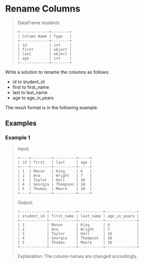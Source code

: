 # Rename Columns

> DataFrame students
> ```
> +-------------+--------+
> | Column Name | Type   |
> +-------------+--------+
> | id          | int    |
> | first       | object |
> | last        | object |
> | age         | int    |
> +-------------+--------+
> ```

Write a solution to rename the columns as follows:

- id to student_id
- first to first_name
- last to last_name
- age to age_in_years

The result format is in the following example.

 
## Examples
### Example 1
> Input:
> ```
> +----+---------+----------+-----+
> | id | first   | last     | age |
> +----+---------+----------+-----+
> | 1  | Mason   | King     | 6   |
> | 2  | Ava     | Wright   | 7   |
> | 3  | Taylor  | Hall     | 16  |
> | 4  | Georgia | Thompson | 18  |
> | 5  | Thomas  | Moore    | 10  |
> +----+---------+----------+-----+
> ```
> Output:
> ```
> +------------+------------+-----------+--------------+
> | student_id | first_name | last_name | age_in_years |
> +------------+------------+-----------+--------------+
> | 1          | Mason      | King      | 6            |
> | 2          | Ava        | Wright    | 7            |
> | 3          | Taylor     | Hall      | 16           |
> | 4          | Georgia    | Thompson  | 18           |
> | 5          | Thomas     | Moore     | 10           |
> +------------+------------+-----------+--------------+
> ```
> Explanation: 
> The column names are changed accordingly.